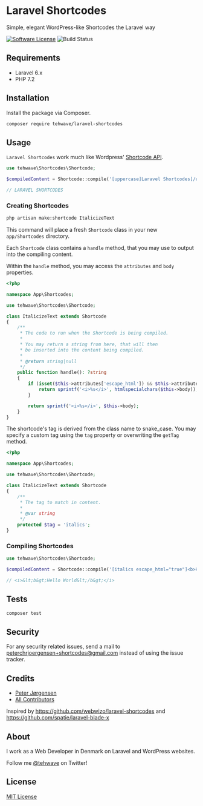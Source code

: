 # Laravel Shortcodes

Simple, elegant WordPress-like Shortcodes the Laravel way

[![Software License](https://img.shields.io/badge/license-MIT-brightgreen.svg?style=flat-square)](LICENSE)
![Build Status](https://github.com/tehwave/laravel-shortcodes/workflows/tests/badge.svg)

## Requirements

- Laravel 6.x
- PHP 7.2

## Installation

Install the package via Composer.

```bash
composer require tehwave/laravel-shortcodes
```

## Usage

`Laravel Shortcodes` work much like Wordpress' [Shortcode API](https://codex.wordpress.org/Shortcode_API).

```php
use tehwave\Shortcodes\Shortcode;

$compiledContent = Shortcode::compile('[uppercase]Laravel Shortcodes[/uppercase]');

// LARAVEL SHORTCODES
```

### Creating Shortcodes

```bash
php artisan make:shortcode ItalicizeText
```

This command will place a fresh `Shortcode` class in your new `app/Shortcodes` directory.

Each `Shortcode` class contains a `handle` method, that you may use to output into the compiling content.

Within the `handle` method, you may access the ```attributes``` and ```body``` properties.

```php
<?php

namespace App\Shortcodes;

use tehwave\Shortcodes\Shortcode;

class ItalicizeText extends Shortcode
{
    /**
     * The code to run when the Shortcode is being compiled.
     *
     * You may return a string from here, that will then
     * be inserted into the content being compiled.
     *
     * @return string|null
     */
    public function handle(): ?string
    {
        if (isset($this->attributes['escape_html']) && $this->attributes['escape_html'] === 'true')) {
            return sprintf('<i>%s</i>', htmlspecialchars($this->body));
        }

        return sprintf('<i>%s</i>', $this->body);
    }
}
```

The shortcode's tag is derived from the class name to snake_case. You may specify a custom tag using the ```tag``` property or overwriting the ```getTag``` method.

```php
<?php

namespace App\Shortcodes;

use tehwave\Shortcodes\Shortcode;

class ItalicizeText extends Shortcode
{
    /**
     * The tag to match in content.
     *
     * @var string
     */
    protected $tag = 'italics';
}
```

### Compiling Shortcodes

```php
use tehwave\Shortcodes\Shortcode;

$compiledContent = Shortcode::compile('[italics escape_html="true"]<b>Hello World</b>[/italics]');

// <i>&lt;b&gt;Hello World&lt;/b&gt;</i>
```

## Tests

```bash
composer test
```

## Security

For any security related issues, send a mail to [peterchrjoergensen+shortcodes@gmail.com](mailto:peterchrjoergensen+shortcodes@gmail.com) instead of using the issue tracker.

## Credits

- [Peter Jørgensen](https://github.com/tehwave)
- [All Contributors](../../contributors)

Inspired by https://github.com/webwizo/laravel-shortcodes and https://github.com/spatie/laravel-blade-x

## About

I work as a Web Developer in Denmark on Laravel and WordPress websites.

Follow me [@tehwave](https://twitter.com/tehwave) on Twitter!

## License

[MIT License](LICENSE)
